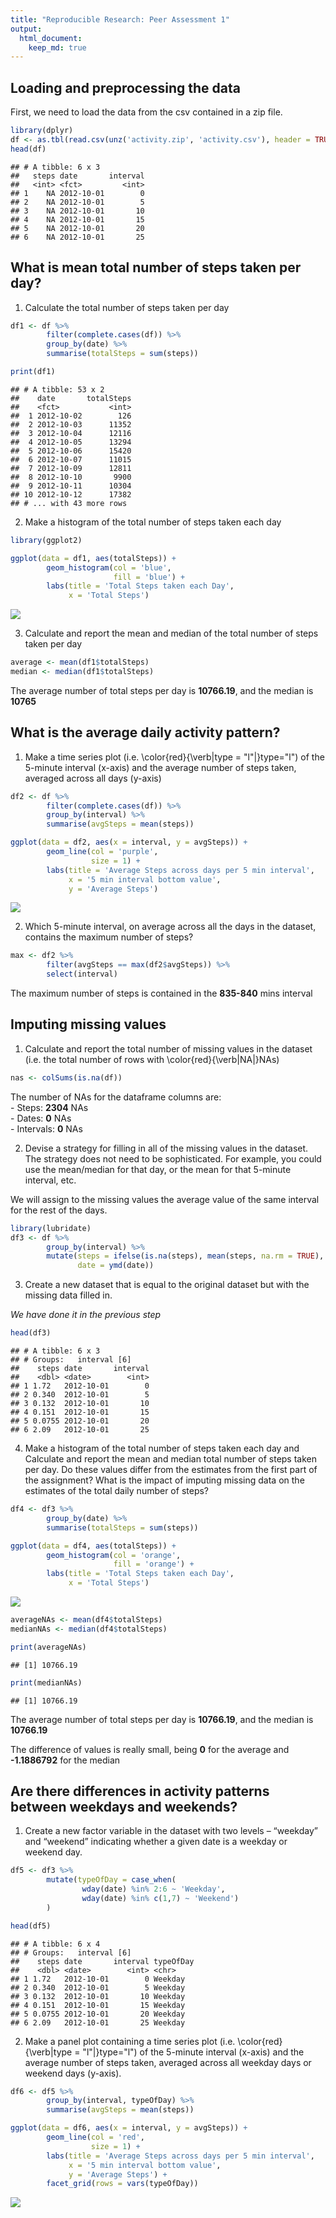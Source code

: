 ```yaml
---
title: "Reproducible Research: Peer Assessment 1"
output: 
  html_document:
    keep_md: true
---
```



## Loading and preprocessing the data
First, we need to load the data from the csv contained in a zip file.


```r
library(dplyr)
df <- as.tbl(read.csv(unz('activity.zip', 'activity.csv'), header = TRUE))
head(df)
```

```
## # A tibble: 6 x 3
##   steps date       interval
##   <int> <fct>         <int>
## 1    NA 2012-10-01        0
## 2    NA 2012-10-01        5
## 3    NA 2012-10-01       10
## 4    NA 2012-10-01       15
## 5    NA 2012-10-01       20
## 6    NA 2012-10-01       25
```


## What is mean total number of steps taken per day?

1. Calculate the total number of steps taken per day


```r
df1 <- df %>%
        filter(complete.cases(df)) %>%
        group_by(date) %>%
        summarise(totalSteps = sum(steps))

print(df1)
```

```
## # A tibble: 53 x 2
##    date       totalSteps
##    <fct>           <int>
##  1 2012-10-02        126
##  2 2012-10-03      11352
##  3 2012-10-04      12116
##  4 2012-10-05      13294
##  5 2012-10-06      15420
##  6 2012-10-07      11015
##  7 2012-10-09      12811
##  8 2012-10-10       9900
##  9 2012-10-11      10304
## 10 2012-10-12      17382
## # ... with 43 more rows
```

2. Make a histogram of the total number of steps taken each day


```r
library(ggplot2)

ggplot(data = df1, aes(totalSteps)) + 
        geom_histogram(col = 'blue',
                       fill = 'blue') +
        labs(title = 'Total Steps taken each Day',
             x = 'Total Steps')
```

![](PA1_template_files/figure-html/unnamed-chunk-3-1.png)<!-- -->

3. Calculate and report the mean and median of the total number of steps taken per day


```r
average <- mean(df1$totalSteps)
median <- median(df1$totalSteps)
```

The average number of total steps per day is **10766.19**, and the median is **10765**

## What is the average daily activity pattern?

1. Make a time series plot (i.e. \color{red}{\verb|type = "l"|}type="l") of the 5-minute interval (x-axis) and the average number of steps taken, averaged across all days (y-axis)


```r
df2 <- df %>%
        filter(complete.cases(df)) %>%
        group_by(interval) %>%
        summarise(avgSteps = mean(steps))

ggplot(data = df2, aes(x = interval, y = avgSteps)) + 
        geom_line(col = 'purple',
                  size = 1) +
        labs(title = 'Average Steps across days per 5 min interval',
             x = '5 min interval bottom value',
             y = 'Average Steps')
```

![](PA1_template_files/figure-html/unnamed-chunk-5-1.png)<!-- -->


2. Which 5-minute interval, on average across all the days in the dataset, contains the maximum number of steps?

```r
max <- df2 %>%
        filter(avgSteps == max(df2$avgSteps)) %>%
        select(interval)
```
The maximum number of steps is contained in the **835-840** mins interval

## Imputing missing values

1. Calculate and report the total number of missing values in the dataset (i.e. the total number of rows with \color{red}{\verb|NA|}NAs)


```r
nas <- colSums(is.na(df))
```

The number of NAs for the dataframe columns are:  
        - Steps: **2304** NAs  
        - Dates:  **0** NAs  
        - Intervals:  **0** NAs  

2. Devise a strategy for filling in all of the missing values in the dataset. The strategy does not need to be sophisticated. For example, you could use the mean/median for that day, or the mean for that 5-minute interval, etc.

We will assign to the missing values the average value of the same interval for the rest of the days.


```r
library(lubridate)
df3 <- df %>% 
        group_by(interval) %>% 
        mutate(steps = ifelse(is.na(steps), mean(steps, na.rm = TRUE), steps),
               date = ymd(date))
```


3. Create a new dataset that is equal to the original dataset but with the missing data filled in.

*We have done it in the previous step*

```r
head(df3)
```

```
## # A tibble: 6 x 3
## # Groups:   interval [6]
##    steps date       interval
##    <dbl> <date>        <int>
## 1 1.72   2012-10-01        0
## 2 0.340  2012-10-01        5
## 3 0.132  2012-10-01       10
## 4 0.151  2012-10-01       15
## 5 0.0755 2012-10-01       20
## 6 2.09   2012-10-01       25
```



4. Make a histogram of the total number of steps taken each day and Calculate and report the mean and median total number of steps taken per day. Do these values differ from the estimates from the first part of the assignment? What is the impact of imputing missing data on the estimates of the total daily number of steps?



```r
df4 <- df3 %>%
        group_by(date) %>%
        summarise(totalSteps = sum(steps))

ggplot(data = df4, aes(totalSteps)) + 
        geom_histogram(col = 'orange',
                       fill = 'orange') +
        labs(title = 'Total Steps taken each Day',
             x = 'Total Steps')
```

![](PA1_template_files/figure-html/unnamed-chunk-10-1.png)<!-- -->

```r
averageNAs <- mean(df4$totalSteps)
medianNAs <- median(df4$totalSteps)

print(averageNAs)
```

```
## [1] 10766.19
```

```r
print(medianNAs)
```

```
## [1] 10766.19
```
The average number of total steps per day is **10766.19**, and the median is **10766.19**

The difference of values is really small, being **0** for the average and **-1.1886792** for the median

## Are there differences in activity patterns between weekdays and weekends?

1. Create a new factor variable in the dataset with two levels – “weekday” and “weekend” indicating whether a given date is a weekday or weekend day.


```r
df5 <- df3 %>%
        mutate(typeOfDay = case_when(
                wday(date) %in% 2:6 ~ 'Weekday',
                wday(date) %in% c(1,7) ~ 'Weekend')
        )

head(df5)
```

```
## # A tibble: 6 x 4
## # Groups:   interval [6]
##    steps date       interval typeOfDay
##    <dbl> <date>        <int> <chr>    
## 1 1.72   2012-10-01        0 Weekday  
## 2 0.340  2012-10-01        5 Weekday  
## 3 0.132  2012-10-01       10 Weekday  
## 4 0.151  2012-10-01       15 Weekday  
## 5 0.0755 2012-10-01       20 Weekday  
## 6 2.09   2012-10-01       25 Weekday
```


2. Make a panel plot containing a time series plot (i.e. \color{red}{\verb|type = "l"|}type="l") of the 5-minute interval (x-axis) and the average number of steps taken, averaged across all weekday days or weekend days (y-axis).


```r
df6 <- df5 %>%
        group_by(interval, typeOfDay) %>%
        summarise(avgSteps = mean(steps))

ggplot(data = df6, aes(x = interval, y = avgSteps)) + 
        geom_line(col = 'red',
                  size = 1) +
        labs(title = 'Average Steps across days per 5 min interval',
             x = '5 min interval bottom value',
             y = 'Average Steps') +
        facet_grid(rows = vars(typeOfDay))
```

![](PA1_template_files/figure-html/unnamed-chunk-12-1.png)<!-- -->

